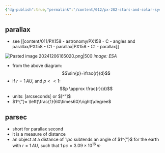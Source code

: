 ```yaml
---
{"dg-publish":true,"permalink":"/content/012/px-282-stars-and-solar-system/term-1-stars/a-introduction/px-282-a4-parallax-and-parsecs/","noteIcon":"1","created":"2025-08-27T13:14:08.442+01:00","updated":"2024-12-06T16:50:45.000+00:00"}
---
```


## parallax
- see [[content/011/PX158 - astronomy/PX158 - C - angles and parallax/PX158 - C1 - parallax\|PX158 - C1 - parallax]]

![Pasted image 20241206165020.png|500](/img/user/pics/Pasted%20image%2020241206165020.png)
*image: ESA*

- from the above diagram: 
$$\sin{p}=\frac{r}{d}$$
- if $r=1\,AU$, and $p<<1:$ 
$$p \approx \frac{r}{d}$$
- units: $[\text{arcseconds}]$ or $[^"]$
- $1^{"}= \left(\frac{1}{60\times60}\right)\degree$
## parsec
- short for parallax second
- it is a measure of distance
- an object at a distance of $1\,pc$ subtends an angle of $1^{"}$ for the earth with $r=1\,AU$, such that $1\,pc=3.09\times10^{16}\,m$
